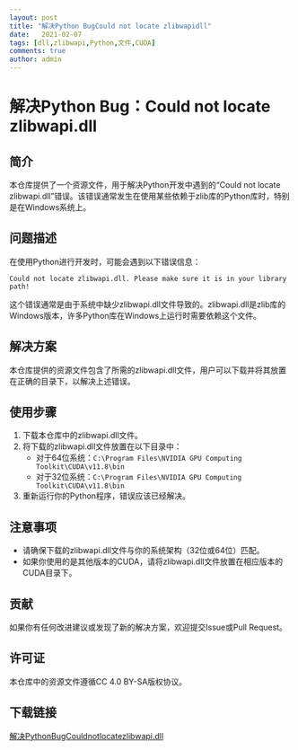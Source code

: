 ```yaml
---
layout: post
title: "解决Python BugCould not locate zlibwapidll"
date:   2021-02-07
tags: [dll,zlibwapi,Python,文件,CUDA]
comments: true
author: admin
---
```

# 解决Python Bug：Could not locate zlibwapi.dll

## 简介
本仓库提供了一个资源文件，用于解决Python开发中遇到的“Could not locate zlibwapi.dll”错误。该错误通常发生在使用某些依赖于zlib库的Python库时，特别是在Windows系统上。

## 问题描述
在使用Python进行开发时，可能会遇到以下错误信息：
```
Could not locate zlibwapi.dll. Please make sure it is in your library path!
```
这个错误通常是由于系统中缺少zlibwapi.dll文件导致的。zlibwapi.dll是zlib库的Windows版本，许多Python库在Windows上运行时需要依赖这个文件。

## 解决方案
本仓库提供的资源文件包含了所需的zlibwapi.dll文件，用户可以下载并将其放置在正确的目录下，以解决上述错误。

## 使用步骤
1. 下载本仓库中的zlibwapi.dll文件。
2. 将下载的zlibwapi.dll文件放置在以下目录中：
   - 对于64位系统：`C:\Program Files\NVIDIA GPU Computing Toolkit\CUDA\v11.8\bin`
   - 对于32位系统：`C:\Program Files\NVIDIA GPU Computing Toolkit\CUDA\v11.8\bin`
3. 重新运行你的Python程序，错误应该已经解决。

## 注意事项
- 请确保下载的zlibwapi.dll文件与你的系统架构（32位或64位）匹配。
- 如果你使用的是其他版本的CUDA，请将zlibwapi.dll文件放置在相应版本的CUDA目录下。

## 贡献
如果你有任何改进建议或发现了新的解决方案，欢迎提交Issue或Pull Request。

## 许可证
本仓库中的资源文件遵循CC 4.0 BY-SA版权协议。

## 下载链接

[解决PythonBugCouldnotlocatezlibwapi.dll](https://pan.quark.cn/s/7e65dd7af13f)